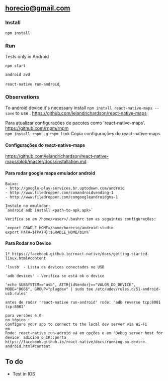 ## horecio@gmail.com

### Install

  `npm install`

### Run 

Tests only in Android

  `npm start`

  `android avd`

  `react-native run-android`,

### Observations

   To android device it's necessary install `npm install react-native-maps --save` to use <MapView></MapView>. https://github.com/lelandrichardson/react-native-maps
   
  Para atualizar configurações de pacotes como 'react-native-maps'. https://github.com/rnpm/rnpm  
  `npm install rnpm -g` 
  `rnpm link` Copia configurações do react-native-maps

#### Configurações do react-native-maps
   https://github.com/lelandrichardson/react-native-maps/blob/master/docs/installation.md

#### Para rodar google maps emulador android
    Baixe:
    - http://google-play-services.br.uptodown.com/android
    - http://www.filedropper.com/comandroidvending-1
    - http://www.filedropper.com/comgoogleandroidgms-1

    Instale no emulador:
    `android adb install <path-to-apk.apk>`

    Verifica se em /home/<user>/.bashrc tem as seguintes configurações:

    `export GRADLE_HOME=/home/horecio/android-studio
    export PATH=${PATH}:$GRADLE_HOME/bin%`

#### Para Rodar no Device

    1º https://facebook.github.io/react-native/docs/getting-started-linux.html#content

    'lsusb' - Lista os devices conectados no USB

    'adb devices' - Verifica se está ok o device

    'echo SUBSYSTEM=="usb", ATTR{idVendor}=="VALOR_DO_DEVICE", MODE="0666", GROUP="plugdev" | sudo tee /etc/udev/rules.d/51-android-usb.rules'

    antes de rodar 'react-native run-android' rode: 'adb reverse tcp:8081 tcp:8081'

    para versões 4.0
    no tópico :
    Configure your app to connect to the local dev server via Wi-Fi
    em
    Rode: react-native run-adroid vá em opções e em 'Debug server host for device' adicion o IP::porta
    https://facebook.github.io/react-native/docs/running-on-device-android.html#content
    
  ## To do
  
   - Test in IOS
